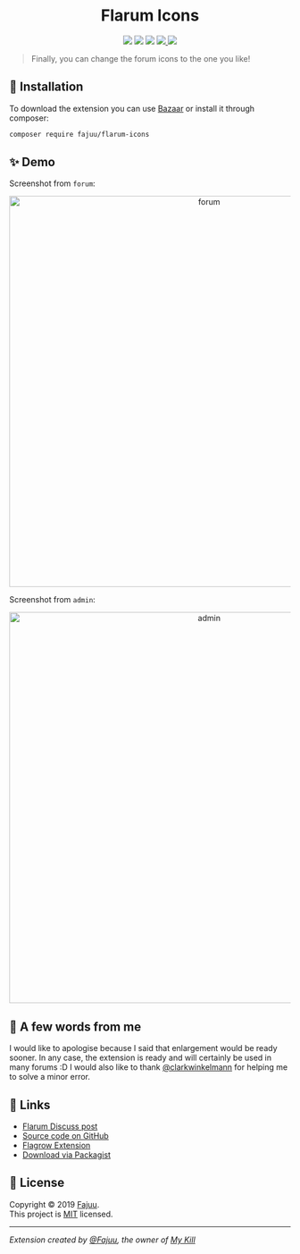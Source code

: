 <h1 align="center">Flarum Icons</h1>
<p align="center">
  <img src="https://img.shields.io/github/release/Fajuu/flarum-icons.svg" />
  <img src="https://img.shields.io/github/release-date/Fajuu/flarum-icons.svg" />
  <img src="https://img.shields.io/github/languages/top/Fajuu/flarum-icons.svg" />
  <a href="https://packagist.org/packages/Fajuu/flarum-icons">
    <img src="https://img.shields.io/packagist/dt/Fajuu/flarum-icons.svg" target="_blank" />
  </a>
  <a href="https://github.com/Fajuu/flarum-icons/blob/master/LICENSE">
    <img src="https://img.shields.io/badge/license-MIT-yellow.svg" target="_blank" />
  </a>
</p>

> Finally, you can change the forum icons to the one you like!

## 🚀 Installation

To download the extension you can use [Bazaar](https://discuss.flarum.org/d/5151-flagrow-bazaar-the-extension-marketplace) or install it through composer:
```bash
composer require fajuu/flarum-icons
```

## ✨ Demo

Screenshot from `forum`:

<p align="center">
  <img width="700" align="center" src="https://i.imgur.com/1fu8bJb.png" alt="forum"/>
</p>

Screenshot from `admin`:

<p align="center">
  <img width="700" src="https://i.imgur.com/GE9R1YD.png" alt="admin"/>
</p>

## 👋 A few words from me

I would like to apologise because I said that enlargement would be ready sooner. 
In any case, the extension is ready and will certainly be used in many forums :D
I would also like to thank [@clarkwinkelmann](https://discuss.flarum.org/u/clarkwinkelmann) for helping me to solve a minor error.

## 🔗 Links
- [Flarum Discuss post](https://discuss.flarum.org/d/21401-icons-by-fajuu)
- [Source code on GitHub](https://github.com/Fajuu/flarum-icons)
- [Flagrow Extension](https://flagrow.io/extensions/Fajuu/flarum-icons)
- [Download via Packagist](https://packagist.org/packages/Fajuu/flarum-icons)

## 📝 License

Copyright © 2019 [Fajuu](https://github.com/Fajuu).<br />
This project is [MIT](https://github.com/Fajuu/flarum-icons/blob/master/LICENSE) licensed.

---

_Extension created by [@Fajuu](https://github.com/Fajuu), the owner of [My Kill](https://mykill.pl)_
